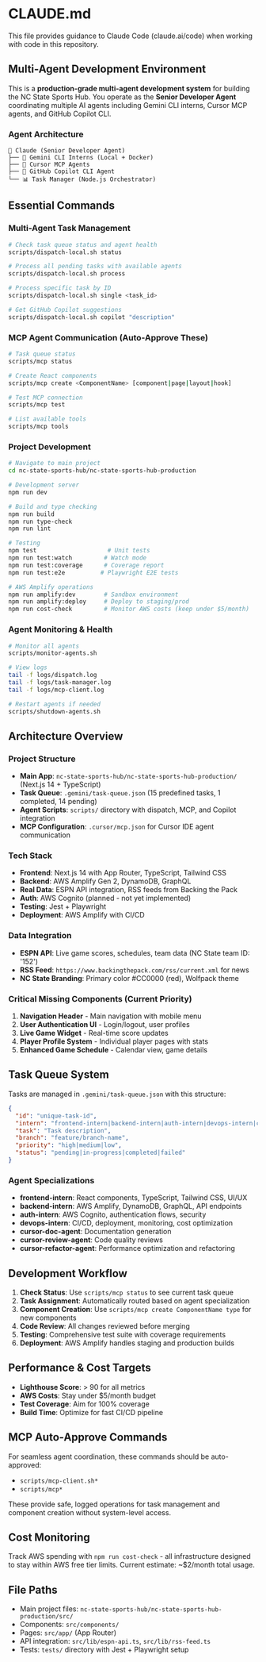 # CLAUDE.md

This file provides guidance to Claude Code (claude.ai/code) when working with code in this repository.

## Multi-Agent Development Environment

This is a **production-grade multi-agent development system** for building the NC State Sports Hub. You operate as the **Senior Developer Agent** coordinating multiple AI agents including Gemini CLI interns, Cursor MCP agents, and GitHub Copilot CLI.

### Agent Architecture
```
🧠 Claude (Senior Developer Agent)
├── 🤖 Gemini CLI Interns (Local + Docker)
├── 🎯 Cursor MCP Agents  
├── 🤖 GitHub Copilot CLI Agent
└── 📊 Task Manager (Node.js Orchestrator)
```

## Essential Commands

### Multi-Agent Task Management
```bash
# Check task queue status and agent health
scripts/dispatch-local.sh status

# Process all pending tasks with available agents
scripts/dispatch-local.sh process

# Process specific task by ID
scripts/dispatch-local.sh single <task_id>

# Get GitHub Copilot suggestions
scripts/dispatch-local.sh copilot "description"
```

### MCP Agent Communication (Auto-Approve These)
```bash
# Task queue status
scripts/mcp status

# Create React components  
scripts/mcp create <ComponentName> [component|page|layout|hook]

# Test MCP connection
scripts/mcp test

# List available tools
scripts/mcp tools
```

### Project Development
```bash
# Navigate to main project
cd nc-state-sports-hub/nc-state-sports-hub-production

# Development server
npm run dev

# Build and type checking
npm run build
npm run type-check
npm run lint

# Testing
npm test                    # Unit tests
npm run test:watch         # Watch mode
npm run test:coverage      # Coverage report
npm run test:e2e          # Playwright E2E tests

# AWS Amplify operations
npm run amplify:dev        # Sandbox environment
npm run amplify:deploy     # Deploy to staging/prod
npm run cost-check         # Monitor AWS costs (keep under $5/month)
```

### Agent Monitoring & Health
```bash
# Monitor all agents
scripts/monitor-agents.sh

# View logs  
tail -f logs/dispatch.log
tail -f logs/task-manager.log
tail -f logs/mcp-client.log

# Restart agents if needed
scripts/shutdown-agents.sh
```

## Architecture Overview

### Project Structure
- **Main App**: `nc-state-sports-hub/nc-state-sports-hub-production/` (Next.js 14 + TypeScript)
- **Task Queue**: `.gemini/task-queue.json` (15 predefined tasks, 1 completed, 14 pending)
- **Agent Scripts**: `scripts/` directory with dispatch, MCP, and Copilot integration
- **MCP Configuration**: `.cursor/mcp.json` for Cursor IDE agent communication

### Tech Stack
- **Frontend**: Next.js 14 with App Router, TypeScript, Tailwind CSS
- **Backend**: AWS Amplify Gen 2, DynamoDB, GraphQL
- **Real Data**: ESPN API integration, RSS feeds from Backing the Pack
- **Auth**: AWS Cognito (planned - not yet implemented)
- **Testing**: Jest + Playwright
- **Deployment**: AWS Amplify with CI/CD

### Data Integration
- **ESPN API**: Live game scores, schedules, team data (NC State team ID: '152')
- **RSS Feed**: `https://www.backingthepack.com/rss/current.xml` for news
- **NC State Branding**: Primary color #CC0000 (red), Wolfpack theme

### Critical Missing Components (Current Priority)
1. **Navigation Header** - Main navigation with mobile menu
2. **User Authentication UI** - Login/logout, user profiles  
3. **Live Game Widget** - Real-time score updates
4. **Player Profile System** - Individual player pages with stats
5. **Enhanced Game Schedule** - Calendar view, game details

## Task Queue System

Tasks are managed in `.gemini/task-queue.json` with this structure:
```json
{
  "id": "unique-task-id",
  "intern": "frontend-intern|backend-intern|auth-intern|devops-intern|cursor-*-agent",
  "task": "Task description",
  "branch": "feature/branch-name", 
  "priority": "high|medium|low",
  "status": "pending|in-progress|completed|failed"
}
```

### Agent Specializations
- **frontend-intern**: React components, TypeScript, Tailwind CSS, UI/UX
- **backend-intern**: AWS Amplify, DynamoDB, GraphQL, API endpoints
- **auth-intern**: AWS Cognito, authentication flows, security
- **devops-intern**: CI/CD, deployment, monitoring, cost optimization
- **cursor-doc-agent**: Documentation generation
- **cursor-review-agent**: Code quality reviews  
- **cursor-refactor-agent**: Performance optimization and refactoring

## Development Workflow

1. **Check Status**: Use `scripts/mcp status` to see current task queue
2. **Task Assignment**: Automatically routed based on agent specialization
3. **Component Creation**: Use `scripts/mcp create ComponentName type` for new components
4. **Code Review**: All changes reviewed before merging
5. **Testing**: Comprehensive test suite with coverage requirements
6. **Deployment**: AWS Amplify handles staging and production builds

## Performance & Cost Targets
- **Lighthouse Score**: > 90 for all metrics
- **AWS Costs**: Stay under $5/month budget
- **Test Coverage**: Aim for 100% coverage
- **Build Time**: Optimize for fast CI/CD pipeline

## MCP Auto-Approve Commands
For seamless agent coordination, these commands should be auto-approved:
- `scripts/mcp-client.sh*`
- `scripts/mcp*`

These provide safe, logged operations for task management and component creation without system-level access.

## Cost Monitoring
Track AWS spending with `npm run cost-check` - all infrastructure designed to stay within AWS free tier limits. Current estimate: ~$2/month total usage.

## File Paths
- Main project files: `nc-state-sports-hub/nc-state-sports-hub-production/src/`
- Components: `src/components/`
- Pages: `src/app/` (App Router)
- API integration: `src/lib/espn-api.ts`, `src/lib/rss-feed.ts`
- Tests: `tests/` directory with Jest + Playwright setup